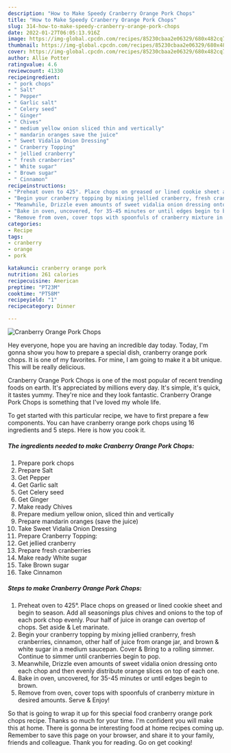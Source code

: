 ```yaml
---
description: "How to Make Speedy Cranberry Orange Pork Chops"
title: "How to Make Speedy Cranberry Orange Pork Chops"
slug: 314-how-to-make-speedy-cranberry-orange-pork-chops
date: 2022-01-27T06:05:13.916Z
image: https://img-global.cpcdn.com/recipes/85230cbaa2e06329/680x482cq70/cranberry-orange-pork-chops-recipe-main-photo.jpg
thumbnail: https://img-global.cpcdn.com/recipes/85230cbaa2e06329/680x482cq70/cranberry-orange-pork-chops-recipe-main-photo.jpg
cover: https://img-global.cpcdn.com/recipes/85230cbaa2e06329/680x482cq70/cranberry-orange-pork-chops-recipe-main-photo.jpg
author: Allie Potter
ratingvalue: 4.6
reviewcount: 41330
recipeingredient:
- " pork chops"
- " Salt"
- " Pepper"
- " Garlic salt"
- " Celery seed"
- " Ginger"
- " Chives"
- " medium yellow onion sliced thin and vertically"
- " mandarin oranges save the juice"
- " Sweet Vidalia Onion Dressing"
- " Cranberry Topping"
- " jellied cranberry"
- " fresh cranberries"
- " White sugar"
- " Brown sugar"
- " Cinnamon"
recipeinstructions:
- "Preheat oven to 425°. Place chops on greased or lined cookie sheet and begin to season. Add all seasonings plus chives and onions to the top of each pork chop evenly. Pour half of juice in orange can overtop of chops. Set aside &amp; Let marinate."
- "Begin your cranberry topping by mixing jellied cranberry, fresh cranberries, cinnamon, other half of juice from orange jar, and brown &amp; white sugar in a medium saucepan. Cover &amp; Bring to a rolling simmer. Continue to simmer until cranberries begin to pop."
- "Meanwhile, Drizzle even amounts of sweet vidalia onion dressing onto each chop and then evenly distribute orange slices on top of each one."
- "Bake in oven, uncovered, for 35-45 minutes or until edges begin to brown."
- "Remove from oven, cover tops with spoonfuls of cranberry mixture in desired amounts. Serve &amp; Enjoy!"
categories:
- Recipe
tags:
- cranberry
- orange
- pork

katakunci: cranberry orange pork 
nutrition: 261 calories
recipecuisine: American
preptime: "PT23M"
cooktime: "PT58M"
recipeyield: "1"
recipecategory: Dinner

---
```



![Cranberry Orange Pork Chops](https://img-global.cpcdn.com/recipes/85230cbaa2e06329/680x482cq70/cranberry-orange-pork-chops-recipe-main-photo.jpg)

Hey everyone, hope you are having an incredible day today. Today, I'm gonna show you how to prepare a special dish, cranberry orange pork chops. It is one of my favorites. For mine, I am going to make it a bit unique. This will be really delicious.

Cranberry Orange Pork Chops is one of the most popular of recent trending foods on earth. It's appreciated by millions every day. It's simple, it's quick, it tastes yummy. They're nice and they look fantastic. Cranberry Orange Pork Chops is something that I've loved my whole life.




To get started with this particular recipe, we have to first prepare a few components. You can have cranberry orange pork chops using 16 ingredients and 5 steps. Here is how you cook it.

<!--inarticleads1-->

##### The ingredients needed to make Cranberry Orange Pork Chops:

1. Prepare  pork chops
1. Prepare  Salt
1. Get  Pepper
1. Get  Garlic salt
1. Get  Celery seed
1. Get  Ginger
1. Make ready  Chives
1. Prepare  medium yellow onion, sliced thin and vertically
1. Prepare  mandarin oranges (save the juice)
1. Take  Sweet Vidalia Onion Dressing
1. Prepare  Cranberry Topping:
1. Get  jellied cranberry
1. Prepare  fresh cranberries
1. Make ready  White sugar
1. Take  Brown sugar
1. Take  Cinnamon




<!--inarticleads2-->

##### Steps to make Cranberry Orange Pork Chops:

1. Preheat oven to 425°. Place chops on greased or lined cookie sheet and begin to season. Add all seasonings plus chives and onions to the top of each pork chop evenly. Pour half of juice in orange can overtop of chops. Set aside &amp; Let marinate.
1. Begin your cranberry topping by mixing jellied cranberry, fresh cranberries, cinnamon, other half of juice from orange jar, and brown &amp; white sugar in a medium saucepan. Cover &amp; Bring to a rolling simmer. Continue to simmer until cranberries begin to pop.
1. Meanwhile, Drizzle even amounts of sweet vidalia onion dressing onto each chop and then evenly distribute orange slices on top of each one.
1. Bake in oven, uncovered, for 35-45 minutes or until edges begin to brown.
1. Remove from oven, cover tops with spoonfuls of cranberry mixture in desired amounts. Serve &amp; Enjoy!




So that is going to wrap it up for this special food cranberry orange pork chops recipe. Thanks so much for your time. I'm confident you will make this at home. There is gonna be interesting food at home recipes coming up. Remember to save this page on your browser, and share it to your family, friends and colleague. Thank you for reading. Go on get cooking!
